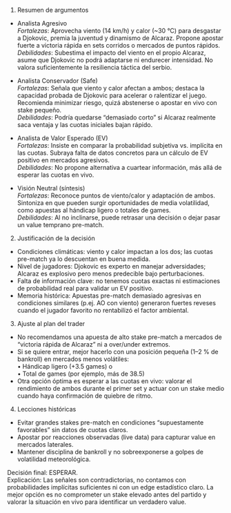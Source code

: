 1) Resumen de argumentos  
- Analista Agresivo  
  *Fortalezas*: Aprovecha viento (14 km/h) y calor (~30 °C) para desgastar a Djokovic, premia la juventud y dinamismo de Alcaraz. Propone apostar fuerte a victoria rápida en sets corridos o mercados de puntos rápidos.  
  *Debilidades*: Subestima el impacto del viento en el propio Alcaraz, asume que Djokovic no podrá adaptarse ni endurecer intensidad. No valora suficientemente la resiliencia táctica del serbio.  

- Analista Conservador (Safe)  
  *Fortalezas*: Señala que viento y calor afectan a ambos; destaca la capacidad probada de Djokovic para acelerar o ralentizar el juego. Recomienda minimizar riesgo, quizá abstenerse o apostar en vivo con stake pequeño.  
  *Debilidades*: Podría quedarse “demasiado corto” si Alcaraz realmente saca ventaja y las cuotas iniciales bajan rápido.  

- Analista de Valor Esperado (EV)  
  *Fortalezas*: Insiste en comparar la probabilidad subjetiva vs. implícita en las cuotas. Subraya falta de datos concretos para un cálculo de EV positivo en mercados agresivos.  
  *Debilidades*: No propone alternativa a cuartear información, más allá de esperar las cuotas en vivo.  

- Visión Neutral (síntesis)  
  *Fortalezas*: Reconoce puntos de viento/calor y adaptación de ambos. Sintoniza en que pueden surgir oportunidades de media volatilidad, como apuestas al hándicap ligero o totales de games.  
  *Debilidades*: Al no inclinarse, puede retrasar una decisión o dejar pasar un value temprano pre-match.  

2) Justificación de la decisión  
- Condiciones climáticas: viento y calor impactan a los dos; las cuotas pre-match ya lo descuentan en buena medida.  
- Nivel de jugadores: Djokovic es experto en manejar adversidades; Alcaraz es explosivo pero menos predecible bajo perturbaciones.  
- Falta de información clave: no tenemos cuotas exactas ni estimaciones de probabilidad real para validar un EV positivo.  
- Memoria histórica: Apuestas pre-match demasiado agresivas en condiciones similares (p.ej. AO con viento) generaron fuertes reveses cuando el jugador favorito no rentabilizó el factor ambiental.  

3) Ajuste al plan del trader  
- No recomendamos una apuesta de alto stake pre-match a mercados de “victoria rápida de Alcaraz” ni a over/under extremos.  
- Si se quiere entrar, mejor hacerlo con una posición pequeña (1–2 % de bankroll) en mercados menos volátiles:  
  • Hándicap ligero (+3.5 games) o  
  • Total de games (por ejemplo, más de 38.5)  
- Otra opción óptima es esperar a las cuotas en vivo: valorar el rendimiento de ambos durante el primer set y actuar con un stake medio cuando haya confirmación de quiebre de ritmo.  

4) Lecciones históricas  
- Evitar grandes stakes pre-match en condiciones “supuestamente favorables” sin datos de cuotas claros.  
- Apostar por reacciones observadas (live data) para capturar value en mercados laterales.  
- Mantener disciplina de bankroll y no sobreexponerse a golpes de volatilidad meteorológica.  

Decisión final: ESPERAR.  
Explicación: Las señales son contradictorias, no contamos con probabilidades implícitas suficientes ni con un edge estadístico claro. La mejor opción es no comprometer un stake elevado antes del partido y valorar la situación en vivo para identificar un verdadero value.